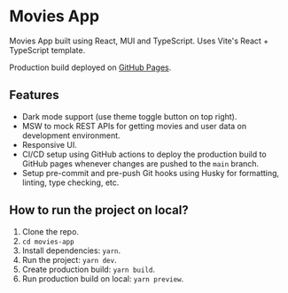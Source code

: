 # Movies App

Movies App built using React, MUI and TypeScript. Uses Vite's React + TypeScript template.

Production build deployed on [GitHub Pages](https://kshitijsharma23.github.io/movies-app/).

## Features

- Dark mode support (use theme toggle button on top right).
- MSW to mock REST APIs for getting movies and user data on development environment.
- Responsive UI.
- CI/CD setup using GitHub actions to deploy the production build to GitHub pages whenever changes are pushed to the `main` branch.
- Setup pre-commit and pre-push Git hooks using Husky for formatting, linting, type checking, etc.

## How to run the project on local?

1. Clone the repo.
2. `cd movies-app`
3. Install dependencies: `yarn`.
4. Run the project: `yarn dev`.
5. Create production build: `yarn build`.
6. Run production build on local: `yarn preview`.
